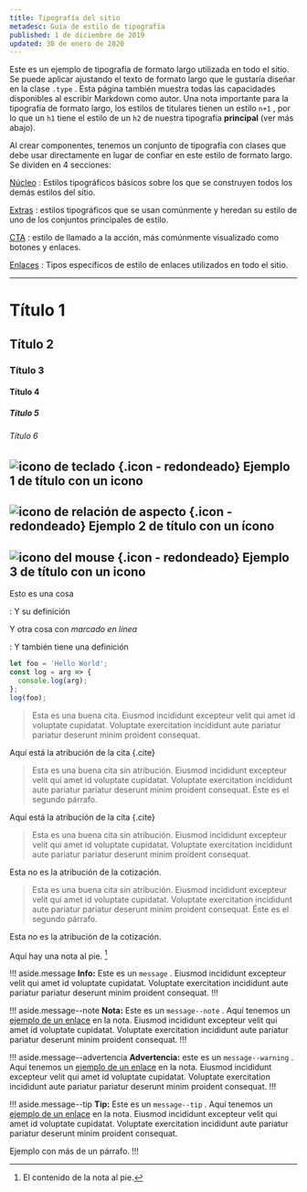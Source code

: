 ```yaml
---
title: Tipografía del sitio
metadesc: Guía de estilo de tipografía
published: 1 de diciembre de 2019
updated: 30 de enero de 2020
---
```


Este es un ejemplo de tipografía de formato largo utilizada en todo el sitio. Se puede aplicar ajustando el texto de formato largo que le gustaría diseñar en la clase `.type` . Esta página también muestra todas las capacidades disponibles al escribir Markdown como autor. Una nota importante para la tipografía de formato largo, los estilos de titulares tienen un estilo `n+1` , por lo que un `h1` tiene el estilo de un `h2` de nuestra tipografía **principal** (ver más abajo).

Al crear componentes, tenemos un conjunto de tipografía con clases que debe usar directamente en lugar de confiar en este estilo de formato largo. Se dividen en 4 secciones:

[Núcleo]({{page.url}}core) : Estilos tipográficos básicos sobre los que se construyen todos los demás estilos del sitio.

[Extras]({{page.url}}extras) : estilos tipográficos que se usan comúnmente y heredan su estilo de uno de los conjuntos principales de estilo.

[CTA]({{page.url}}cta) : estilo de llamado a la acción, más comúnmente visualizado como botones y enlaces.

[Enlaces]({{page.url}}links) : Tipos específicos de estilo de enlaces utilizados en todo el sitio.

---

# Título 1

## Título 2

### Título 3

#### Título 4

##### Título 5

###### Título 6

## ![icono de teclado](ix://icons/keyboard.png) {.icon - redondeado} Ejemplo 1 de título con un icono

## ![icono de relación de aspecto](ix://icons/aspect_ratio.png) {.icon - redondeado} Ejemplo 2 de título con un ícono

## ![icono del mouse](ix://icons/mouse.png) {.icon - redondeado} Ejemplo 3 de título con un icono

Esto es una cosa

: Y su definición

Y otra cosa con _marcado en línea_

: Y también tiene una definición

```js
let foo = 'Hello World';
const log = arg => {
  console.log(arg);
};
log(foo);
```

> Esta es una buena cita. Eiusmod incididunt excepteur velit qui amet id voluptate cupidatat. Voluptate exercitation incididunt aute pariatur pariatur deserunt minim proident consequat.

Aquí está la atribución de la cita {.cite}

> Esta es una buena cita sin atribución. Eiusmod incididunt excepteur velit qui amet id voluptate cupidatat. Voluptate exercitation incididunt aute pariatur pariatur deserunt minim proident consequat.
> Éste es el segundo párrafo.

Aquí está la atribución de la cita {.cite}

> Esta es una buena cita sin atribución. Eiusmod incididunt excepteur velit qui amet id voluptate cupidatat. Voluptate exercitation incididunt aute pariatur pariatur deserunt minim proident consequat.

Esta no es la atribución de la cotización.

> Esta es una buena cita sin atribución. Eiusmod incididunt excepteur velit qui amet id voluptate cupidatat. Voluptate exercitation incididunt aute pariatur pariatur deserunt minim proident consequat.
> Éste es el segundo párrafo.

Esta no es la atribución de la cotización.

Aquí hay una nota al pie. [^ 1]

[^ 1]: El contenido de la nota al pie.

!!! aside.message
**Info:** Este es un `message` . Eiusmod incididunt excepteur velit qui amet id voluptate cupidatat. Voluptate exercitation incididunt aute pariatur pariatur deserunt minim proident consequat.
!!!

!!! aside.message--note
**Nota:** Este es un `message--note` . Aquí tenemos un [ejemplo de un enlace](/) en la nota. Eiusmod incididunt excepteur velit qui amet id voluptate cupidatat. Voluptate exercitation incididunt aute pariatur pariatur deserunt minim proident consequat.
!!!

!!! aside.message--advertencia
**Advertencia:** este es un `message--warning` . Aquí tenemos un [ejemplo de un enlace](/) en la nota. Eiusmod incididunt excepteur velit qui amet id voluptate cupidatat. Voluptate exercitation incididunt aute pariatur pariatur deserunt minim proident consequat.
!!!

!!! aside.message--tip
**Tip:** Este es un `message--tip` . Aquí tenemos un [ejemplo de un enlace](https://google.com) en la nota. Eiusmod incididunt excepteur velit qui amet id voluptate cupidatat. Voluptate exercitation incididunt aute pariatur pariatur deserunt minim proident consequat.

Ejemplo con más de un párrafo.
!!!
